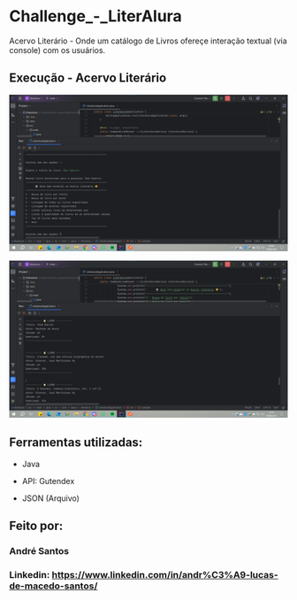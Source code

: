 # Challenge_-_LiterAlura

Acervo Literário - Onde um catálogo de Livros ofereçe interação textual (via console) com os usuários.

## Execução - Acervo Literário 

![image](https://raw.githubusercontent.com/andluc09/Challenge_-_LiterAlura/main/Liter%20-%20Menu.png)

![image](https://raw.githubusercontent.com/andluc09/Challenge_-_LiterAlura/main/Exibi%C3%A7%C3%A3o%20-%20Resultados.png)

## Ferramentas utilizadas:

* Java

* API: Gutendex

* JSON (Arquivo)

## Feito por:

### André Santos

### Linkedin: https://www.linkedin.com/in/andr%C3%A9-lucas-de-macedo-santos/
  
